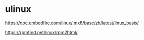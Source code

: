 # ulinux

https://doc.embedfire.com/linux/imx6/base/zh/latest/linux_basis/

https://rpmfind.net/linux/rpm2html/


